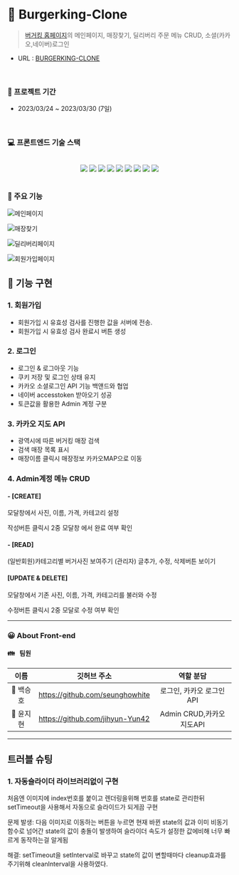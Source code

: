 # 🍔 Burgerking-Clone

> [버거킹 홈페이지](https://www.burgerking.co.kr/#/home)의 메인페이지, 매장찾기, 딜리버리 주문 메뉴 CRUD, 소셜(카카오,네이버)로그인

- URL : [BURGERKING-CLONE](http://cloneburgerking.s3-website.ap-northeast-2.amazonaws.com/)

<br/>

### 📆 프로젝트 기간

- 2023/03/24 ~ 2023/03/30 (7일)

<br/>

### 💻 프론트엔드 기술 스택

<center>
<br/>
<div style="display: inline;">
<img src="https://img.shields.io/badge/react-61DAFB?style=for-the-badge&logo=react&logoColor=white">
<img src="https://img.shields.io/badge/javascript-F7DF1E?style=for-the-badge&logo=javascript&logoColor=black">
<img src="https://img.shields.io/badge/ReactQuery-FF4154?style=for-the-badge&logo=ReactQuery&logoColor=white">
</div>

<div style="display: inline;">
<img src="https://img.shields.io/badge/styled_components-DB7093?style=for-the-badge&logo=styledcomponents&logoColor=white">
<img src="https://img.shields.io/badge/axios-6236FF?style=for-the-badge&logo=axios&logoColor=white">
<img src="https://img.shields.io/badge/html5-E34F26?style=for-the-badge&logo=html5&logoColor=white">
<img src="https://img.shields.io/badge/css-1572B6?style=for-the-badge&logo=css3&logoColor=white">
</div>

<div style="display: inline;">
<img src="https://img.shields.io/badge/github-181717?style=for-the-badge&logo=github&logoColor=white">
<img src="https://img.shields.io/badge/git-F05032?style=for-the-badge&logo=git&logoColor=white"></div>
</center>
<br>

### 🔧 주요 기능
![메인페이지](https://user-images.githubusercontent.com/122543836/228762149-fda0e16f-9907-42fd-823b-2e3c36ef2c87.gif)

![매장찾기](https://user-images.githubusercontent.com/122543836/228762167-7a76f9ec-5dc3-46cf-aeda-4649b163ba0d.gif)

![딜리버리페이지](https://user-images.githubusercontent.com/122543836/228762196-20b3efc3-9201-4e0f-ac02-fa5de426e64a.gif)

![회원가입페이지](https://user-images.githubusercontent.com/122543836/228762226-73db016a-ae1c-476b-963e-96998d3300cc.gif)


## 📝 기능 구현

### 1. 회원가입
- 회원가입 시 유효성 검사를 진행한 값을 서버에 전송.
- 회원가입 시 유효성 검사 완료시 버튼 생성

### 2. 로그인

- 로그인 & 로그아웃 기능
- 쿠키 저장 및 로그인 상태 유지
- 카카오 소셜로그인 API 기능 백앤드와 협업
- 네이버 accesstoken 받아오기 성공
- 토큰값을 활용한 Admin 계정 구분

### 3. 카카오 지도 API
- 광역시에 따른 버거킹 매장 검색 
- 검색 매장 목록 표시
- 매장이름 클릭시 매장정보 카카오MAP으로 이동

### 4. Admin계정 메뉴 CRUD

#### - [CREATE]
모달창에서 사진, 이름, 가격, 카테고리 설정

작성버튼 클릭시 2중 모달창 에서 완료 여부 확인


#### - [READ]
(일반회원)카테고리별 버거사진 보여주기
(관리자) 글추가, 수정, 삭제버튼 보이기

#### [UPDATE & DELETE]
모달창에서 기존 사진, 이름, 가격, 카테고리를 불러와 수정

수정버튼 클릭시 2중 모달로 수정 여부 확인



<hr/>

### 😀 About Front-end

#### 👪 &nbsp; 팀원

|   이름    |          깃허브 주소          |                            역할 분담                             |
| :-------: | :---------------------------: | :--------------------------------------------------------------: |
| 👦 백승호 |https://github.com/seunghowhite |로그인, 카카오 로그인API|
| 👧 윤지현 |https://github.com/jihyun-Yun42|Admin CRUD,카카오 지도API  |

<hr/>

## 트러블 슈팅

### 1. 자동슬라이더 라이브러리없이 구현
처음엔 이미지에 index번호를 붙이고 렌더링을위해 번호를 state로 관리한뒤 setTimeout을 사용해서 자동으로 슬라이드가 되게끔 구현

문제 발생: 다음 이미지로 이동하는 버튼을 누르면 현재 바뀐 state의 값과 이미 비동기함수로 넘어간 state의 값이 충돌이 발생하여 슬라이더 속도가 설정한 값에비해 너무 빠르게 동작하는걸 알게됨

해결: setTimeout을 setInterval로 바꾸고 state의 값이 변할때마다 cleanup효과를 주기위해 cleanInterval을 사용하였다.

